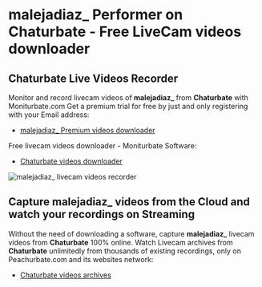 # malejadiaz_ Performer on Chaturbate - Free LiveCam videos downloader

## Chaturbate Live Videos Recorder

Monitor and record livecam videos of **malejadiaz_** from **Chaturbate** with Moniturbate.com
Get a premium trial for free by just and only registering with your Email address:
* [malejadiaz_ Premium videos downloader](https://moniturbate.com/request-demo-licence-key.html)

Free livecam videos downloader - Moniturbate Software:
* [Chaturbate videos downloader](https://moniturbate.com/moniturbate-download-software.html)

![malejadiaz_ livecam videos recorder](https://peachurnet.com/templates/moniturbate-software.png)


## Capture malejadiaz_ videos from the Cloud and watch your recordings on Streaming

Without the need of downloading a software, capture **malejadiaz_** livecam videos from **Chaturbate** 100% online.
Watch Livecam archives from **Chaturbate** unlimitedly from thousands of existing recordings, only on Peachurbate.com and its websites network:
* [Chaturbate videos archives](https://peachurnet.com/)